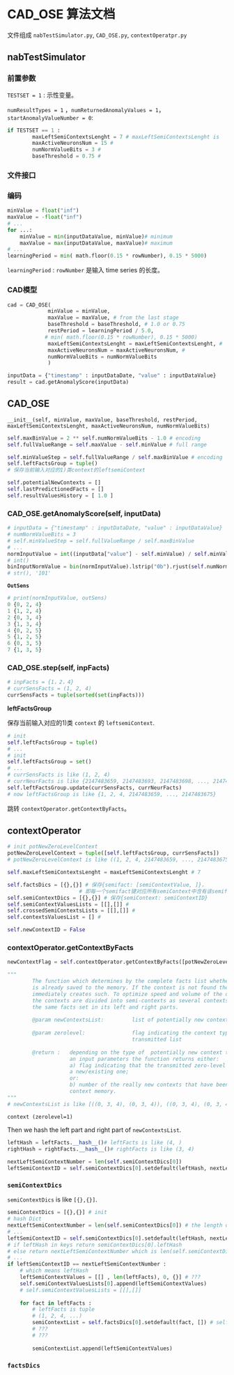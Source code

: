 # CAD_OSE 算法文档

文件组成 `nabTestSimulator.py`,  `CAD_OSE.py`, `contextOperatpr.py`



## nabTestSimulator

### 前置参数

`TESTSET = 1` : 示性变量。

`numResultTypes = 1` ，`numReturnedAnomalyValues = 1`，`startAnomalyValueNumber = 0`:  

```python
if TESTSET == 1 :
        maxLeftSemiContextsLenght = 7 # maxLeftSemiContextsLenght is 
        maxActiveNeuronsNum = 15 # 
        numNormValueBits = 3 # 
        baseThreshold = 0.75 # 
```

### 文件接口



### 编码

```python
minValue = float("inf")
maxValue = -float("inf")
# ...
for ...:
    minValue = min(inputDataValue, minValue)# minimum
    maxValue = max(inputDataValue, maxValue)# maximum
# ...
learningPeriod = min( math.floor(0.15 * rowNumber), 0.15 * 5000)
```

`learningPeriod` :   `rowNumber` 是输入 time series 的长度。





### CAD模型

```python
cad = CAD_OSE(  
             minValue = minValue, 
             maxValue = maxValue, # from the last stage
             baseThreshold = baseThreshold, # 1.0 or 0.75
             restPeriod = learningPeriod / 5.0, 
    		# min( math.floor(0.15 * rowNumber), 0.15 * 5000)
             maxLeftSemiContextsLenght = maxLeftSemiContextsLenght, #
             maxActiveNeuronsNum = maxActiveNeuronsNum, #
             numNormValueBits = numNormValueBits
             )

inputData = {"timestamp" : inputDataDate, "value" : inputDataValue}
result = cad.getAnomalyScore(inputData)
```



## CAD_OSE

`__init__(self, minValue, maxValue, baseThreshold, restPeriod, maxLeftSemiContextsLenght, maxActiveNeuronsNum, numNormValueBits)`

```python
self.maxBinValue = 2 ** self.numNormValueBits - 1.0 # encoding
self.fullValueRange = self.maxValue - self.minValue # full range
```

```python
self.minValueStep = self.fullValueRange / self.maxBinValue # encoding
self.leftFactsGroup = tuple()
# 保存当前输⼊对应的1)类context的leftsemiContext

self.potentialNewContexts = []  
self.lastPredictionedFacts = []
self.resultValuesHistory = [ 1.0 ]
```



### CAD_OSE.getAnomalyScore(self, inputData)

```python
# inputData = {"timestamp" : inputDataDate, "value" : inputDataValue}
# numNormValueBits = 3
# self.minValueStep = self.fullValueRange / self.maxBinValue
# ...
normInputValue = int((inputData["value"] - self.minValue) / self.minValueStep) 
# int()
binInputNormValue = bin(normInputValue).lstrip("0b").rjust(self.numNormValueBits,"0")
# str(), '101'
```

**`OutSens`** 

```python
# print(normInputValue, outSens)
0 {0, 2, 4}
1 {1, 2, 4}
2 {0, 3, 4}
3 {1, 3, 4}
4 {0, 2, 5}
5 {1, 2, 5}
6 {0, 3, 5}
7 {1, 3, 5}
```



### CAD_OSE.step(self, inpFacts)

```python
# inpFacts = {1，2，4}
# currSensFacts = (1, 2, 4)
currSensFacts = tuple(sorted(set(inpFacts)))
```

**leftFactsGroup**

保存当前输⼊对应的1)类 `context` 的 `leftsemiContext`.

```python
# init
self.leftFactsGroup = tuple()
# ...
# init
self.leftFactsGroup = set()
# ...
# currSensFacts is like (1, 2, 4)
# currNeurFacts is like {2147483659, 2147483693, 2147483698, ..., 2147483675}
self.leftFactsGroup.update(currSensFacts, currNeurFacts)
# now leftFactsGroup is like {1, 2, 4, 2147483659, ..., 2147483675}
```

跳转 `contextOperator.getContextByFacts`。



## contextOperator

```python
# init potNewZeroLevelContext
potNewZeroLevelContext = tuple([self.leftFactsGroup, currSensFacts])
# potNewZeroLevelContext is like ((1, 2, 4, 2147483659, ..., 2147483675), (1, 2, 4))
```

```python
self.maxLeftSemiContextsLenght = maxLeftSemiContextsLenght # 7

self.factsDics = [{},{}] # 保存{semifact: [semiContextValue, ]}，
					   # 即每⼀个semifact键对应所有semiContext中含有该semifact的semiContextValue
self.semiContextDics = [{},{}] # 保存{semiContext: semiContextID}
self.semiContextValuesLists = [[],[]] #
self.crossedSemiContextsLists = [[],[]] #
self.contextsValuesList = [] # 

self.newContextID = False
```



### contextOperator.getContextByFacts

```python
newContextFlag = self.contextOperator.getContextByFacts([potNewZeroLevelContext], zerolevel = 1)
```


```python
"""
        The function which determines by the complete facts list whether the context
        is already saved to the memory. If the context is not found the function
        immediately creates such. To optimize speed and volume of the occupied memory
        the contexts are divided into semi-contexts as several contexts can contain
        the same facts set in its left and right parts.
         
        @param newContextsList:         list of potentially new contexts
        
        @param zerolevel:               flag indicating the context type in
                                        transmitted list
                                          
        @return :   depending on the type of  potentially new context transmitted as
                    an input parameters the function returns either:
                    а) flag indicating that the transmitted zero-level context is
                    a new/existing one;
                    or:
                    b) number of the really new contexts that have been saved to the
                    context memory.
"""
# newContextsList is like [((0, 3, 4), (0, 3, 4)), ((0, 3, 4), (0, 3, 4))]
```

`context (zerolevel=1)`

Then we hash the left part and right part of `newContextsList`.

```python
leftHash = leftFacts.__hash__()# leftFacts is like (4, )
rightHash = rightFacts.__hash__()# rightFacts is like (3, 4)
                
nextLeftSemiContextNumber = len(self.semiContextDics[0]) 
leftSemiContextID = self.semiContextDics[0].setdefault(leftHash, nextLeftSemiContextNumber)
```

### `semiContextDics`

`semiContextDics` is like `[{},{}]`.

```python
semiContextDics = [{},{}] # init
# hash Dict
nextLeftSemiContextNumber = len(self.semiContextDics[0]) # the length of left semiContextDics
# ...
leftSemiContextID = self.semiContextDics[0].setdefault(leftHash, nextLeftSemiContextNumber)
# if leftHash in keys return semiContextDics[0].leftHash
# else return nextLeftSemiContextNumber which is len(self.semiContextDics[0])
# ...
if leftSemiContextID == nextLeftSemiContextNumber :
    # which means leftHash
    leftSemiContextValues = [[] , len(leftFacts), 0, {}] # ???
    self.semiContextValuesLists[0].append(leftSemiContextValues) 
    # self.semiContextValuesLists = [[],[]]
    
    for fact in leftFacts :
        # leftFacts is tuple
        # (1, 2, 4, ...)
        semiContextList = self.factsDics[0].setdefault(fact, []) # self.factsDics = [{},{}]
        # ???
        # ???
        
        semiContextList.append(leftSemiContextValues)
```

### `factsDics`

















